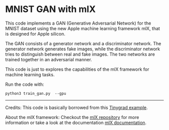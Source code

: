 # MNIST GAN with mlX

This code implements a GAN (Generative Adversarial Network) for the MNIST dataset using the new Apple machine learning framework mlX, that is designed for Apple silicon.

The GAN consists of a generator network and a discriminator network. The generator network generates fake images, while the discriminator network tries to distinguish between real and fake images. The two networks are trained together in an adversarial manner.

This code is just to explores the capabilities of the mlX framework for machine learning tasks.

Run the code with:
```
python3 train_gan.py  --gpu
```

--------------------
Credits: This code is basically borrowed from this [Tinygrad example](https://github.com/tinygrad/tinygrad/blob/master/examples/mnist_gan.py).

About the mlX framework:
Checkout the [mlX repository](https://github.com/ml-explore/mlx) for more information or take a look at the documentation [mlX documentation](https://ml-explore.github.io/mlx).